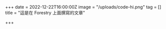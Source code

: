 +++
date = 2022-12-22T16:00:00Z
image = "/uploads/code-hi.png"
tag = []
title = "這是在 Forestry 上面撰寫的文章"

+++
